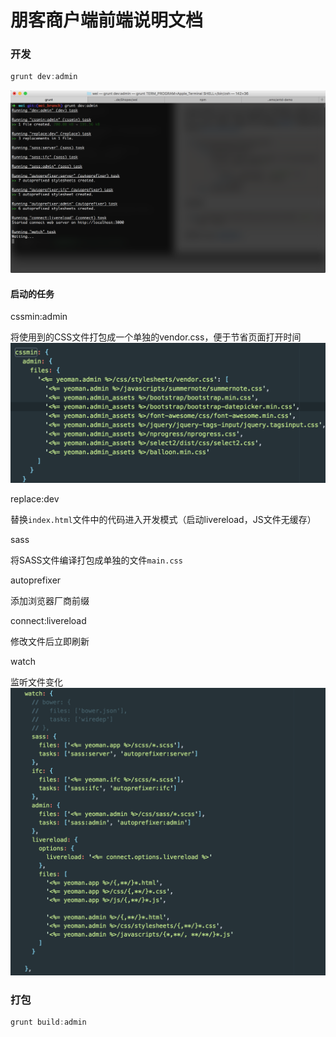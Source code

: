 # 朋客商户端前端说明文档

### 开发
```javascript
grunt dev:admin
```
![运行截图](./images/1.png)


#### 启动的任务

cssmin:admin

将使用到的CSS文件打包成一个单独的vendor.css，便于节省页面打开时间
![打包CSS](./images/2.png)

replace:dev

替换`index.html`文件中的代码进入开发模式（启动livereload，JS文件无缓存）


sass

将SASS文件编译打包成单独的文件`main.css`


autoprefixer 

添加浏览器厂商前缀


connect:livereload

修改文件后立即刷新


watch

监听文件变化
![watch](./images/3.png)


### 打包
```javascript
grunt build:admin
```

